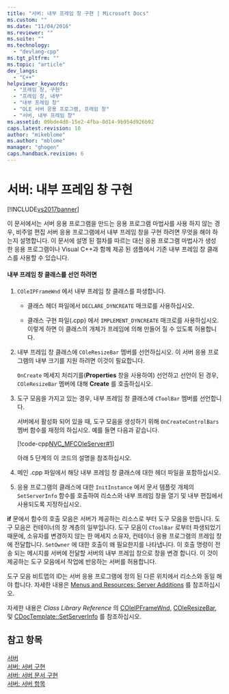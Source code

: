 ```yaml
---
title: "서버: 내부 프레임 창 구현 | Microsoft Docs"
ms.custom: ""
ms.date: "11/04/2016"
ms.reviewer: ""
ms.suite: ""
ms.technology: 
  - "devlang-cpp"
ms.tgt_pltfrm: ""
ms.topic: "article"
dev_langs: 
  - "C++"
helpviewer_keywords: 
  - "프레임 창, 구현"
  - "프레임 창, 내부"
  - "내부 프레임 창"
  - "OLE 서버 응용 프로그램, 프레임 창"
  - "서버, 내부 프레임 창"
ms.assetid: 09bde4d8-15e2-4fba-8d14-9b954d926b92
caps.latest.revision: 10
author: "mikeblome"
ms.author: "mblome"
manager: "ghogen"
caps.handback.revision: 6
---
```

# 서버: 내부 프레임 창 구현
[!INCLUDE[vs2017banner](../assembler/inline/includes/vs2017banner.md)]

이 문서에서는 서버 응용 프로그램을 만드는 응용 프로그램 마법사를 사용 하지 않는 경우, 비주얼 편집 서버 응용 프로그램에서 내부 프레임 창을 구현 하려면 무엇을 해야 하는지 설명합니다.  이 문서에 설명 된 절차를 따르는 대신 응용 프로그램 마법사가 생성 한 응용 프로그램이나 Visual C\+\+과 함께 제공 된 샘플에서 기존 내부 프레임 창 클래스를 사용할 수 있습니다.  
  
#### 내부 프레임 창 클래스를 선언 하려면  
  
1.  `COleIPFrameWnd` 에서 내부 프레임 창 클래스를 파생합니다.  
  
    -   클래스 헤더 파일에서 `DECLARE_DYNCREATE` 매크로를 사용하십시오.  
  
    -   클래스 구현 파일\(.cpp\) 에서 `IMPLEMENT_DYNCREATE` 매크로를 사용하십시오.  이렇게 하면 이 클래스의 개체가 프레임에 의해 만들어 질 수 있도록 허용합니다.  
  
2.  내부 프레임 창 클래스에 `COleResizeBar` 멤버를 선언하십시오.  이 서버 응용 프로그램의 내부 크기를 지원 하려면 이것이 필요합니다.  
  
     `OnCreate` 메세지 처리기를\(**Properties** 창을 사용하여\) 선언하고 선언이 된 경우,  `COleResizeBar` 멤버에 대해 **Create** 를 호출하십시오.  
  
3.  도구 모음을 가지고 있는 경우, 내부 프레임 창 클래스에 `CToolBar` 멤버를 선언합니다.  
  
     서버에서 활성화 되어 있을 때, 도구 모음을 생성하기 위해 `OnCreateControlBars` 멤버 함수를 재정의 하십시오.  예를 들면 다음과 같습니다.  
  
     [!code-cpp[NVC_MFCOleServer#1](../mfc/codesnippet/CPP/servers-implementing-in-place-frame-windows_1.cpp)]  
  
     아래 5 단계의 이 코드의 설명을 참조하십시오.  
  
4.  메인 .cpp 파일에서 해당 내부 프레임 창 클래스에 대한 헤더 파일을 포함하십시오.  
  
5.  응용 프로그램의 클래스에 대한 `InitInstance` 에서 문서 템플릿 개체의 `SetServerInfo` 함수를 호출하여 리소스와 내부 프레임 창을 열기 및 내부 편집에서 사용되도록 지정하십시오.  
  
 **if** 문에서 함수의 호출 모음은 서버가 제공하는 리소스로 부터 도구 모음을 만듭니다.  도구 모음은 컨테이너의 창 계층의 일부입니다.  도구 모음이 `CToolBar` 로부터 파생되었기 때문에, 소유자를 변경하지 않는 한 메세지 소유자, 컨테이너 응용 프로그램의 프레임 창에 전달합니다.  `SetOwner` 에 대한 호출이 왜 필요한지를 나타냅니다.  이 호출 명령이 전송 되는 메시지를 서버에 전달할 서버의 내부 프레임 창으로 창을 변경 합니다.  이 것이 제공하는 도구 모음에서 작업에 반응하는 서버를 허용합니다.  
  
 도구 모음 비트맵의 ID는 서버 응용 프로그램에 정의 된 다른 위치에서 리소스와 동일 해야 합니다.  자세한 내용은 [Menus and Resources: Server Additions](../mfc/menus-and-resources-server-additions.md) 를 참조하십시오.  
  
 자세한 내용은 *Class Library Reference* 의 [COleIPFrameWnd](../mfc/reference/coleipframewnd-class.md), [COleResizeBar](../mfc/reference/coleresizebar-class.md), 및 [CDocTemplate::SetServerInfo](../Topic/CDocTemplate::SetServerInfo.md) 를 참조하십시오.  
  
## 참고 항목  
 [서버](../mfc/servers.md)   
 [서버: 서버 구현](../mfc/servers-implementing-a-server.md)   
 [서버: 서버 문서 구현](../mfc/servers-implementing-server-documents.md)   
 [서버: 서버 항목](../mfc/servers-server-items.md)